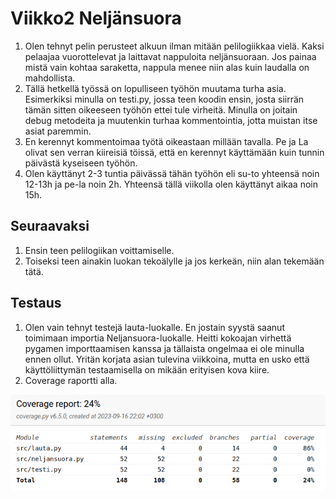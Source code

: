 # Viikko2 Neljänsuora

1. Olen tehnyt pelin perusteet alkuun ilman mitään pelilogiikkaa vielä. Kaksi pelaajaa vuorottelevat ja laittavat nappuloita neljänsuoraan.
Jos painaa mistä vain kohtaa saraketta, nappula menee niin alas kuin laudalla on mahdollista.
2. Tällä hetkellä työssä on lopulliseen työhön muutama turha asia. Esimerkiksi minulla on testi.py, jossa teen koodin ensin, josta siirrän tämän sitten oikeeseen työhön ettei tule virheitä. Minulla on joitain debug metodeita ja muutenkin turhaa kommentointia, jotta muistan itse asiat paremmin.
3. En kerennyt kommentoimaa työtä oikeastaan millään tavalla. Pe ja La olivat sen verran kiireisiä töissä, että en kerennyt käyttämään kuin tunnin päivästä kyseiseen työhön.
4. Olen käyttänyt 2-3 tuntia päivässä tähän työhön eli su-to yhteensä noin 12-13h ja pe-la noin 2h. Yhteensä tällä viikolla olen käyttänyt aikaa noin 15h.

## Seuraavaksi

1. Ensin teen pelilogiikan voittamiselle.
2. Toiseksi teen ainakin luokan tekoälylle ja jos kerkeän, niin alan tekemään tätä.

## Testaus

1. Olen vain tehnyt testejä lauta-luokalle. En jostain syystä saanut toimimaan importia Neljansuora-luokalle. Heitti kokoajan virhettä pygamen
importtaamisen kanssa ja tällaista ongelmaa ei ole minulla ennen ollut. Yritän korjata asian tulevina viikkoina, mutta en usko että käyttöliittymän testaamisella on mikään erityisen kova kiire.
2. Coverage raportti alla.

![](/kuvat/Viikko2_coverage.png)
